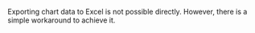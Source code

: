 Exporting chart data to Excel is not possible directly. 
However, there is a simple workaround to achieve it.
